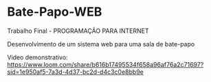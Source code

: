 # Bate-Papo-WEB
Trabalho Final - PROGRAMAÇÃO PARA INTERNET 

Desenvolvimento de um sistema web para uma sala de bate-papo

Video demonstrativo: https://www.loom.com/share/b616b17495534f658a96af76a2c71697?sid=1e950af5-7a3d-4d37-bc2d-d4c3c0e8bb9e
